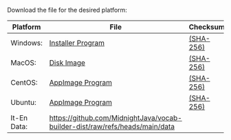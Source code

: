 Download the file for the desired platform:

Platform|File|Checksum
---|---|---
Windows:| [Installer Program](https://github.com/MidnightJava/vocab-builder-dist/raw/refs/heads/main/vocab_builder_1.0.1_x64-setup.exe) |[(SHA-256)](https://github.com/MidnightJava/vocab-builder-dist/raw/refs/heads/main/vocab_builder_1.0.1_x64-setup.exe.sha256)
MacOS: |[Disk Image](https://github.com/MidnightJava/vocab-builder-dist/raw/refs/heads/main/vocab_builder_1.0.1_x64.dmg) |[(SHA-256)](https://github.com/MidnightJava/vocab-builder-dist/raw/refs/heads/main/vocab_builder_1.0.1_x64.dmg.sha256)
CentOS:| [AppImage Program](https://github.com/MidnightJava/vocab-builder-dist/raw/refs/heads/main/vocab-builder_1.0.1_centos_amd64.AppImage) |[(SHA-256)](https://github.com/MidnightJava/vocab-builder-dist/raw/refs/heads/main/vocab-builder_1.0.1_centos_amd64.AppImage.sha256)
Ubuntu:| [AppImage Program](https://github.com/MidnightJava/vocab-builder-dist/raw/refs/heads/main/vocab-builder_1.0.1_ubuntu_amd64.AppImage) |[(SHA-256)](https://github.com/MidnightJava/vocab-builder-dist/raw/refs/heads/main/vocab-builder_1.0.1_ubuntu_amd64.AppImage.sha256)
It-En Data: | https://github.com/MidnightJava/vocab-builder-dist/raw/refs/heads/main/data
